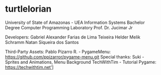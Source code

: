 # turtlelorian
University  of  State  of  Amazonas  -  UEA
Information  Systems  Bachelor Degree
Computer  Programming  Laboratory
Prof.  Dr.  Jucimar  Jr
                            
Developers:
Gabriel  Alexander  Farias  de  Lima  Teixeira
Helder  Melik  Schramm
Natan  Siqueira  dos  Santos
                           
Third-Party Assets:
Pablo  Pizarro  R.  -  PygameMenu:  https://github.com/ppizarror/pygame-menu.git
Special thanks:
Suki - Sprites and Animations, Menu Background
TechWithTim  -  Tutorial  Pygame:  https://techwithtim.net']
